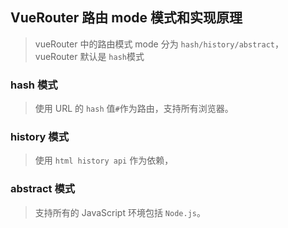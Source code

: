 ## VueRouter 路由 mode 模式和实现原理
> vueRouter 中的路由模式 mode 分为 `hash/history/abstract`，vueRouter 默认是 `hash`模式

### hash 模式
> 使用 URL 的 `hash` 值`#`作为路由，支持所有浏览器。

### history 模式
> 使用 `html history api` 作为依赖，

### abstract 模式
> 支持所有的 JavaScript 环境包括 `Node.js`。
